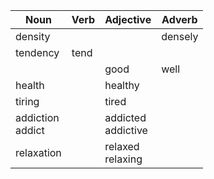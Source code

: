 | Noun | Verb | Adjective | Adverb |
| ----------- | ----------- | ----------- | ----------- |
| density | | | densely |
| tendency | tend | | |
| | | good | well |
| health | | healthy | |
| tiring | | tired | |
| addiction <br/> addict | | addicted <br/> addictive | |
| relaxation | | relaxed <br/> relaxing | |